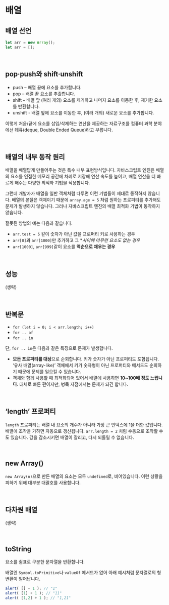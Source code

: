 # 배열

## 배열 선언

```javascript
let arr = new Array();
let arr = [];
```

<br>

## pop·push와 shift·unshift

* push – 배열 끝에 요소를 추가합니다.
* pop – 배열 끝 요소를 추출합니다.
* shift – 배열 앞 (여러 개의) 요소를 제거하고 나머지 요소를 이동한 후, 제거한 요소를 반환합니다.
* unshift - 배열 앞에 요소를 이동한 후, (여러 개의) 새로운 요소를 추가합니다.

이렇게 처음/끝에 요소를 삽입/삭제하는 연산을 제공하는 자료구조를 컴퓨터 과학 분야에선 데큐(deque, Double Ended Queue)라고 부릅니다.

<br>

## 배열의 내부 동작 원리

배열을 배열답게 만들어주는 것은 특수 내부 표현방식입니다. 
자바스크립트 엔진은 배열의 요소를 인접한 메모리 공간에 차례로 저장해 연산 속도를 높이고,
배열 연산을 더 빠르게 해주는 다양한 최적화 기법을 적용합니다.

그런데 개발자가 배열을 일반 객체처럼 다루면 이런 기법들이 제대로 동작하지 않습니다.
배열의 본질은 객체이기 때문에 `array.age = 5` 처럼 원하는 프로퍼티를 추가해도 문제가 발생하지 않습니다.
그러나 자바스크립트 엔진의 배열 최적화 기법이 동작하지 않습니다.

잘못된 방법의 예는 다음과 같습니다.

* `arr.test = 5` 같이 숫자가 아닌 값을 프로퍼티 키로 사용하는 경우
* `arr[0]`과 `arr[1000]`만 추가하고 그 **사이에 아무런 요소도 없는 경우*
* `arr[1000]`, `arr[999]`같이 요소를 **역순으로 채우는 경우**

<br>

## 성능
(생략)

<br>

## 반복문

* `for (let i = 0; i < arr.length; i++)`
* `for .. of`
* `for .. in`

단, `for .. in`은 다음과 같은 특징으로 문제가 발생합니다.

*  **모든 프로퍼티를 대상**으로 순회합니다. 키가 숫자가 아닌 프로퍼티도 포함됩니다. 
 ‘유사 배열(array-like)’ 객체에서 키가 숫자형이 아닌 프로퍼티와 메서드도 순회하기 때문에 문제를 일으킬 수 있습니다.
 * 객체와 함께 사용할 때 최적화되어 있어서 배열에 사용하면 **10~100배 정도 느립니다**.
 대체로 빠른 편이지만, 병목 지점에서는 문제가 되긴 합니다.
 
 <br>
 
 ## ‘length’ 프로퍼티

`length` 프로퍼티는 배열 내 요소의 개수가 아니라 가장 큰 인덱스에 1을 더한 값입니다. 
배열에 조작을 가하면 자동으로 갱신됩니다. 
`arr.length = 2` 처럼 수동으로 조작할 수도 있습니다. 값을 감소시키면 배열이 잘리고, 다시 되돌릴 수 없습니다.

<br>

## new Array()

`new Array(n)`으로 만든 배열의 요소는 모두 `undefined`로, 비어있습니다. 이런 상황을 피하기 위해 대부분 대괄호를 사용합니다.

<br>

## 다차원 배열

(생략)

<br>

## toString

요소를 쉼표로 구분한 문자열을 반환합니다.

배열엔 `Symbol.toPrimitive`나 `valueOf` 메서드가 없어 아래 예시처럼 문자열로의 형 변환이 일어납니다.

```javascript
alert( [] + 1 ); // "1"
alert( [1] + 1 ); // "11"
alert( [1,2] + 1 ); // "1,21"
```
